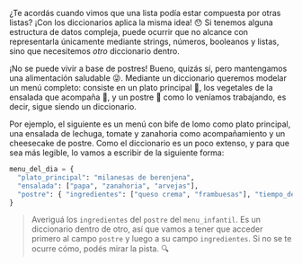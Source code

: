 ¿Te acordás cuando vimos que una lista podía estar compuesta por otras listas? ¡Con los diccionarios aplica la misma idea! :hushed: Si tenemos alguna estructura de datos compleja, puede ocurrir que no alcance con representarla únicamente mediante strings, números, booleanos y listas, sino que necesitemos _otro_ diccionario dentro.

¡No se puede vivir a base de postres! Bueno, quizás sí, pero mantengamos una alimentación saludable :stuck_out_tongue_winking_eye:. Mediante un diccionario queremos modelar un menú completo: consiste en un plato principal :curry:, los vegetales de la ensalada que acompaña :tomato:, y un postre :custard: como lo veníamos trabajando, es decir, sigue siendo un diccionario.

Por ejemplo, el siguiente es un menú con bife de lomo como plato principal, una ensalada de lechuga, tomate y zanahoria como acompañamiento y un cheesecake de postre. Como el diccionario es un poco extenso, y para que sea más legible, lo vamos a escribir de la siguiente forma:

```python
menu_del_dia = {
  "plato_principal": "milanesas de berenjena",
  "ensalada": ["papa", "zanahoria", "arvejas"],
  "postre": { "ingredientes": ["queso crema", "frambuesas"], "tiempo_de_coccion": 80 }
}
```

> Averiguá los `ingredientes` del `postre` del `menu_infantil`. Es un diccionario dentro de otro, así que vamos a tener que acceder primero al campo `postre` y luego a su campo `ingredientes`. Si no se te ocurre cómo, podés mirar la pista. :mag: 

